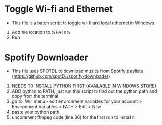 # Toggle Wi-fi and Ethernet 
- This file is a batch script to toggle wi-fi and local ethernet in Windows.
1. Add file location to %PATH%
2. Run

# Spotify Downloader
- This file uses SPOTDL to download musics from Spotify playlists (https://github.com/spotDL/spotify-downloader)
1. NEEDS TO INSTALL PYTHON FIRST (AVAILABLE IN WINDOWS STORE)
2. ADD python to PATH, just run this script to find out the python path and copy from the terminal
3. go to: Win menu> edit environment variables for your account > Environment Variables > PATH > Edit > New
4. paste your python path 
5. uncomment ffmpeg code (line 36) for the first run to install it

